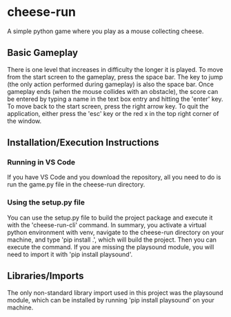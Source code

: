 # cheese-run
A simple python game where you play as a mouse collecting cheese.

## Basic Gameplay
There is one level that increases in difficulty the longer it is played. To move from the start screen to the gameplay, press the space bar. The key to jump (the only action performed during gameplay) is also the space bar. Once gameplay ends (when the mouse collides with an obstacle), the score can be entered by typing a name in the text box entry and hitting the 'enter' key. To move back to the start screen, press the right arrow key. To quit the application, either press the 'esc' key or the red x in the top right corner of the window. 

## Installation/Execution Instructions
### Running in VS Code
If you have VS Code and you download the repository, all you need to do is run the game.py file in the cheese-run directory.

### Using the setup.py file
You can use the setup.py file to build the project package and execute it with the 'cheese-run-cli' command. In summary, you activate a virtual python environment with venv, navigate to the cheese-run directory on your machine, and type 'pip install .', which will build the project. Then you can execute the command. If you are missing the playsound module, you will need to import it with 'pip install playsound'. 

## Libraries/Imports
The only non-standard library import used in this project was the playsound module, which can be installed by running
'pip install playsound' on your machine.
